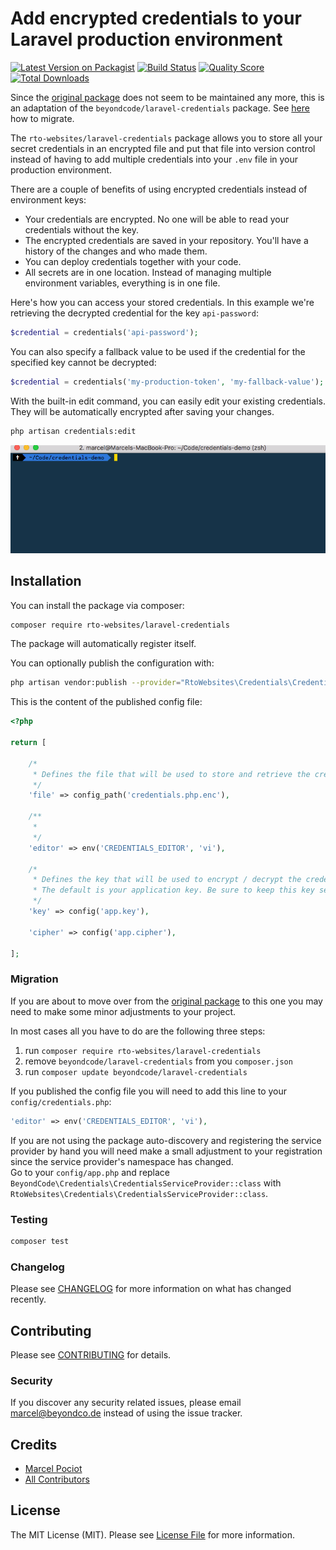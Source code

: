 # Add encrypted credentials to your Laravel production environment

[![Latest Version on Packagist](https://img.shields.io/packagist/v/rto-websites/laravel-credentials.svg?style=flat-square)](https://packagist.org/packages/rto-websites/laravel-credentials)
[![Build Status](https://img.shields.io/travis/rto-websites/laravel-credentials/master.svg?style=flat-square)](https://travis-ci.org/rto-websites/laravel-credentials)
[![Quality Score](https://img.shields.io/scrutinizer/g/rto-websites/laravel-credentials.svg?style=flat-square)](https://scrutinizer-ci.com/g/rto-websites/laravel-credentials)
[![Total Downloads](https://img.shields.io/packagist/dt/rto-websites/laravel-credentials.svg?style=flat-square)](https://packagist.org/packages/rto-websites/laravel-credentials)

Since the [original package](https://github.com/beyondcode/laravel-credentials) does not seem to be maintained any more, this is an adaptation of the `beyondcode/laravel-credentials` package. See [here](#migration) how to migrate.

The `rto-websites/laravel-credentials` package allows you to store all your secret credentials in an encrypted file and put that file into version control instead of 
having to add multiple credentials into your `.env` file in your production environment.

There are a couple of benefits of using encrypted credentials instead of environment keys:

* Your credentials are encrypted. No one will be able to read your credentials without the key.
* The encrypted credentials are saved in your repository. You'll have a history of the changes and who made them.
* You can deploy credentials together with your code.
* All secrets are in one location. Instead of managing multiple environment variables, everything is in one file.

Here's how you can access your stored credentials. In this example we're retrieving the decrypted credential for the key `api-password`:

```php
$credential = credentials('api-password');
```

You can also specify a fallback value to be used if the credential for the specified key cannot be decrypted:

```php
$credential = credentials('my-production-token', 'my-fallback-value');
```

With the built-in edit command, you can easily edit your existing credentials. They will be automatically encrypted after saving your changes.

```bash
php artisan credentials:edit
```
![Credentials Demo](https://github.com/RTO-Websites/laravel-credentials/blob/master/credentials.gif)

## Installation

You can install the package via composer:

```bash
composer require rto-websites/laravel-credentials
```

The package will automatically register itself.

You can optionally publish the configuration with:

```bash
php artisan vendor:publish --provider="RtoWebsites\Credentials\CredentialsServiceProvider" --tag="config"
``` 

This is the content of the published config file:

```php
<?php

return [

    /*
     * Defines the file that will be used to store and retrieve the credentials.
     */
    'file' => config_path('credentials.php.enc'),

    /**
     *
     */
    'editor' => env('CREDENTIALS_EDITOR', 'vi'),

    /*
     * Defines the key that will be used to encrypt / decrypt the credentials.
     * The default is your application key. Be sure to keep this key secret!
     */
    'key' => config('app.key'),

    'cipher' => config('app.cipher'),

];
```

### Migration

If you are about to move over from the [original package](https://github.com/beyondcode/laravel-credentials)
to this one you may need to make some minor adjustments to your project.

In most cases all you have to do are the following three steps:
1. run `composer require rto-websites/laravel-credentials`
1. remove `beyondcode/laravel-credentials` from you `composer.json`
1. run `composer update beyondcode/laravel-credentials`

If you published the config file you will need to add this line to your `config/credentials.php`:

```php
'editor' => env('CREDENTIALS_EDITOR', 'vi'),
```

If you are not using the package auto-discovery and registering the service provider by hand
you will need make a small adjustment to your registration since the service provider's namespace
has changed.  
Go to your `config/app.php` and replace
`BeyondCode\Credentials\CredentialsServiceProvider::class` with `RtoWebsites\Credentials\CredentialsServiceProvider::class`.

### Testing

``` bash
composer test
```

### Changelog

Please see [CHANGELOG](CHANGELOG.md) for more information on what has changed recently.

## Contributing

Please see [CONTRIBUTING](CONTRIBUTING.md) for details.

### Security

If you discover any security related issues, please email marcel@beyondco.de instead of using the issue tracker.

## Credits

- [Marcel Pociot](https://github.com/mpociot)
- [All Contributors](../../contributors)

## License

The MIT License (MIT). Please see [License File](LICENSE.md) for more information.
